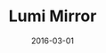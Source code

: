 ---
title: "Lumi Mirror"
type: "Interaction"
description: "A gesture controlled smart mirror."
date: "2016-03-01"
thumbnail: "ases-home-tile.jpg"

name: "lumi"

---